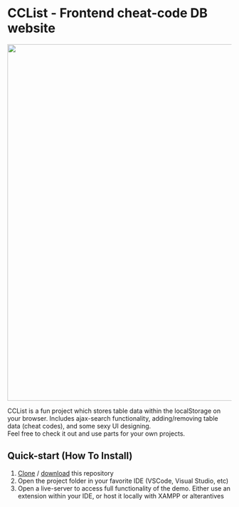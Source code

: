 <h1>CCList - Frontend cheat-code DB website</h1>
<p>
<img src="https://i.ibb.co/5BhCjqw/cclist-demo.gif" width="800px" height="auto">
</p>
<p>
CCList is a fun project which stores table data within the localStorage on your browser.
Includes ajax-search functionality, adding/removing table data (cheat codes), and some sexy UI designing.<br>
Feel free to check it out and use parts for your own projects.
</p>
<h2>Quick-start (How To Install)</h2>
<ol>
<li><a title="right-click and copy" href="https://github.com/charlesknapp/CCList.git" target="_blank">Clone</a> / <a title="download the project" href="https://github.com/charlesknapp/CCList/archive/refs/heads/main.zip">download</a> this repository</li>
<li>Open the project folder in your favorite IDE (VSCode, Visual Studio, etc)</li>
<li>Open a live-server to access full functionality of the demo. Either use an extension within your IDE, or host it locally with XAMPP or alterantives</li>
</ol>

